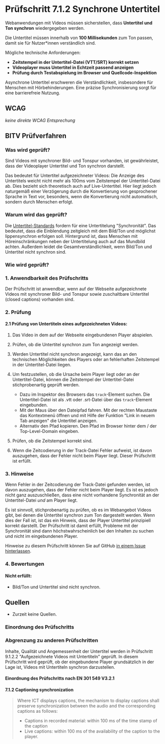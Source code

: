# Prüfschritt 7.1.2 Synchrone Untertitel

Webanwendungen mit Videos müssen sicherstellen, dass **Untertitel und Ton synchron** wiedergegeben werden.

Die Untertitel müssen innerhalb von **100 Millisekunden** zum Ton passen, damit sie für Nutzer\*innen verständlich sind.

Mögliche technische Anforderungen:

-   **Zeitstempel in der Untertitel-Datei (VTT/SRT) korrekt setzen**
-   **Videoplayer muss Untertitel in Echtzeit passend anzeigen**
-   **Prüfung durch Testabspielung im Browser und Quellcode-Inspektion**

Asynchrone Untertitel erschweren die Verständlichkeit, insbesondere für Menschen mit Hörbehinderungen. Eine präzise Synchronisierung sorgt für eine barrierefreie Nutzung.

## WCAG

_keine direkte WCAG Entsprechung_

## BITV Prüfverfahren

### Was wird geprüft?

Sind Videos mit synchroner Bild- und Tonspur vorhanden, ist gewährleistet, dass der Videoplayer Untertitel und Ton synchron darstellt.

Das bedeutet für Untertitel aufgezeichneter Videos: Die Anzeige des Untertitels weicht nicht mehr als 100ms vom Zeitstempel der Untertitel-Datei ab. Dies bezieht sich theoretisch auch auf Live-Untertitel. Hier liegt jedoch naturgemäß einer Verzögerung durch die Konvertierung von gesprochener Sprache in Text vor, besonders, wenn die Konvertierung nicht automatisch, sondern durch Menschen erfolgt.

### Warum wird das geprüft?

Die [Untertitel-Standards](https://www.ndr.de/fernsehen/barrierefreie_angebote/untertitel/Untertitel-Standards,untertitelstandards102.html) fordern für eine Untertitelung "Synchronität". Das bedeutet, dass die Einblendung zeitgleich mit dem Bild/Ton und möglichst lippensynchron erfolgen soll. Hintergrund ist, dass Menschen mit Höreinschränkungen neben der Untertitelung auch auf das Mundbild achten. Außerdem leidet die Gesamtverständlichkeit, wenn Bild/Ton und Untertitel nicht synchron sind.

### Wie wird geprüft?

### 1\. Anwendbarkeit des Prüfschritts

Der Prüfschritt ist anwendbar, wenn auf der Webseite aufgezeichnete Videos mit synchroner Bild- und Tonspur sowie zuschaltbare Untertitel (closed captions) vorhanden sind.

### 2\. Prüfung

#### 2.1 Prüfung von Untertiteln eines aufgezeichneten Videos:

1.  Das Video in dem auf der Webseite eingebundenen Player abspielen.
2.  Prüfen, ob die Untertitel synchron zum Ton angezeigt werden.
3.  Werden Untertitel nicht synchron angezeigt, kann das an den technischen Möglichkeiten des Players oder an fehlerhaften Zeitstempel in der Untertitel-Datei liegen.
4.  Um festzustellen, ob die Ursache beim Player liegt oder an der Untertitel-Datei, können die Zeitstempel der Untertitel-Datei stichprobenartig geprüft werden.

    -   Dazu im Inspektor des Browsers das `track`\-Element suchen. Die Untertitel-Datei ist als .vtt oder .srt-Datei über das `track`\-Element eingebunden.
    -   Mit der Maus über den Dateipfad fahren. Mit der rechten Maustaste das Kontextmenü öffnen und mit Hilfe der Funktion "Link in neuem Tab anzeigen" die Untertitel anzeigen.
    -   Alternativ den Pfad kopieren. Den Pfad im Browser hinter dem / der Top-Level-Domain eingeben.

5.  Prüfen, ob die Zeitstempel korrekt sind.
6.  Wenn die Zeitcodierung in der Track-Datei Fehler aufweist, ist davon auszugehen, dass der Fehler nicht beim Player liegt. Dieser Prüfschritt ist erfüllt.

### 3\. Hinweise

Wenn Fehler in der Zeitcodierung der Track-Datei gefunden werden, ist davon auszugehen, dass der Fehler nicht beim Player liegt. Es ist es jedoch nicht ganz auszuschließen, dass eine nicht vorhandene Synchronität an der Untertitel-Datei _und_ am Player liegt.

Es ist sinnvoll, stichprobenartig zu prüfen, ob es im Webangebot Videos gibt, bei denen die Untertitel synchron zum Ton dargestellt werden. Wenn dies der Fall ist, ist das ein Hinweis, dass der Player Untertitel prinzipiell korrekt darstellt. Der Prüfschritt ist damit erfüllt, Probleme mit der Synchronität sind dann höchstwahrscheinlich bei den Inhalten zu suchen und nicht im eingebundenen Player.

Hinweise zu diesem Prüfschritt können Sie auf GitHub [in einem Issue hinterlassen](https://github.com/BIK-BITV/BIK-Web-Test/issues).

### 4\. Bewertungen

#### Nicht erfüllt:

-   Bild/Ton und Untertitel sind nicht synchron.

## Quellen

-   Zurzeit keine Quellen.

### Einordnung des Prüfschritts

### Abgrenzung zu anderen Prüfschritten

Inhalte, Qualität und Angemessenheit der Untertitel werden in Prüfschritt 9.1.2.2 "Aufgezeichnete Videos mit Untertiteln" geprüft. In diesem Prüfschritt wird geprüft, ob der eingebundene Player grundsätzlich in der Lage ist, Videos mit Untertiteln synchron darzustellen.

#### Einordnung des Prüfschritts nach EN 301 549 V3.2.1

#### 7.1.2 Captioning synchronization

> Where ICT displays captions, the mechanism to display captions shall preserve synchronization between the audio and the corresponding captions as follows:
>
> -   Captions in recorded material: within 100 ms of the time stamp of the caption
> -   Live captions: within 100 ms of the availability of the caption to the player.
